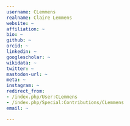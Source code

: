 ```yaml
---
username: CLemmens
realname: Claire Lemmens
website: ~
affiliation: ~
bio: ~
github: ~
orcid: ~
linkedin: ~
googlescholar: ~
wikidata: ~
twitter: ~
mastodon-url: ~
meta: ~
instagram: ~
redirect_from:
- /index.php/User:CLemmens
- /index.php/Special:Contributions/CLemmens
email: ~

---
```

